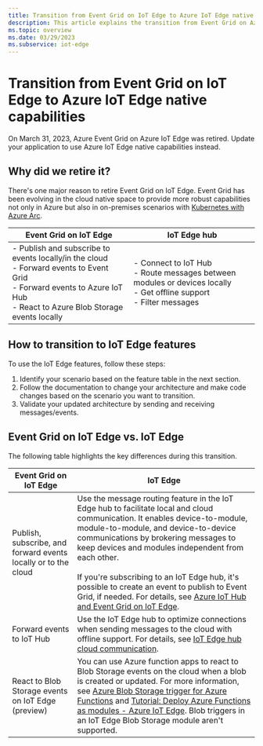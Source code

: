 ```yaml
---
title: Transition from Event Grid on IoT Edge to Azure IoT Edge native capabilities.
description: This article explains the transition from Event Grid on Azure IoT Edge to Azure IoT Edge hub module in Azure IoT Edge runtime.
ms.topic: overview
ms.date: 03/29/2023
ms.subservice: iot-edge
---
```


# Transition from Event Grid on IoT Edge to Azure IoT Edge native capabilities

On March 31, 2023, Azure Event Grid on Azure IoT Edge was retired. Update your application to use Azure IoT Edge native capabilities instead.

## Why did we retire it?

There's one major reason to retire Event Grid on IoT Edge. Event Grid has been evolving in the cloud native space to provide more robust capabilities not only in Azure but also in on-premises scenarios with [Kubernetes with Azure Arc](./kubernetes/overview.md).

| Event Grid on IoT Edge | IoT Edge hub |
| ---------------------------- | ----------------------------- | 
| - Publish and subscribe to events locally/in the cloud<br/>- Forward events to Event Grid<br/>- Forward events to Azure IoT Hub<br/>- React to Azure Blob Storage events locally | - Connect to IoT Hub<br/>- Route messages between modules or devices locally<br/>- Get offline support<br/>- Filter messages | 

## How to transition to IoT Edge features

To use the IoT Edge features, follow these steps:

1. Identify your scenario based on the feature table in the next section.
2. Follow the documentation to change your architecture and make code changes based on the scenario you want to transition.
3. Validate your updated architecture by sending and receiving messages/events.

## Event Grid on IoT Edge vs. IoT Edge

The following table highlights the key differences during this transition.

| Event Grid on IoT Edge | IoT Edge |
| --- | ----------- |
| Publish, subscribe, and forward events locally or to the cloud | Use the message routing feature in the IoT Edge hub to facilitate local and cloud communication. It enables device-to-module, module-to-module, and device-to-device communications by brokering messages to keep devices and modules independent from each other. </br> </br> If you're subscribing to an IoT Edge hub, it's possible to create an event to publish to Event Grid, if needed. For details, see [Azure IoT Hub and Event Grid on IoT Edge](../iot-hub/iot-hub-event-grid.md). |
| Forward events to IoT Hub | Use the IoT Edge hub to optimize connections when sending messages to the cloud with offline support. For details, see [IoT Edge hub cloud communication](../iot-edge/iot-edge-runtime.md#using-routing). |
| React to Blob Storage events on IoT Edge (preview) | You can use Azure function apps to react to Blob Storage events on the cloud when a blob is created or updated. For more information, see [Azure Blob Storage trigger for Azure Functions](../azure-functions/functions-bindings-storage-blob-trigger.md) and [Tutorial: Deploy Azure Functions as modules - Azure IoT Edge](../iot-edge/tutorial-deploy-function.md). Blob triggers in an IoT Edge Blob Storage module aren't supported. |
